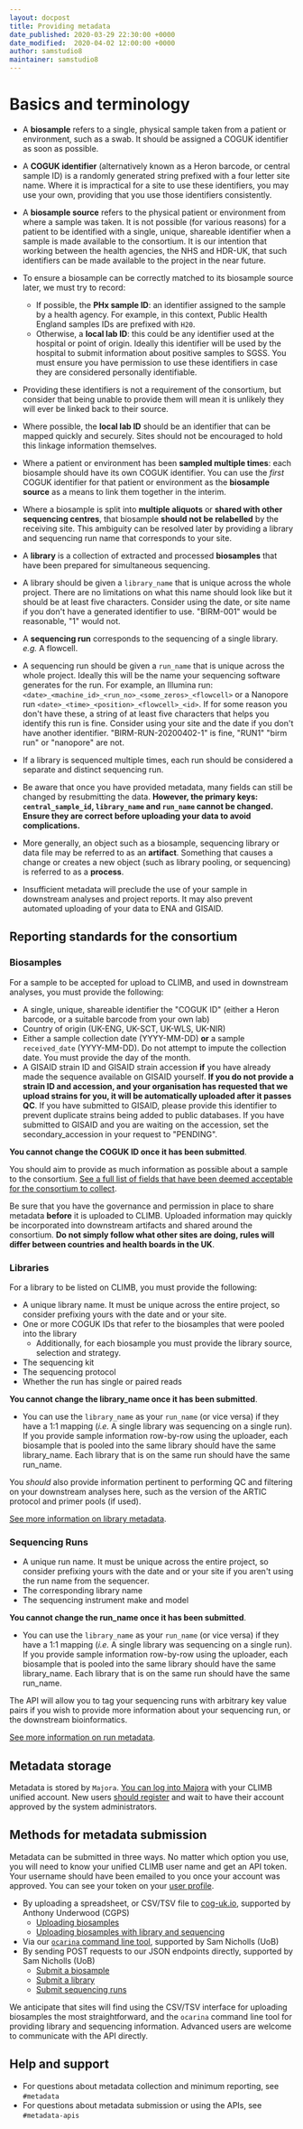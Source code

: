 ```yaml
---
layout: docpost
title: Providing metadata
date_published: 2020-03-29 22:30:00 +0000
date_modified:  2020-04-02 12:00:00 +0000
author: samstudio8
maintainer: samstudio8
---
```


# Basics and terminology

* A **biosample** refers to a single, physical sample taken from a patient or environment, such as a swab. It should be assigned a COGUK identifier as soon as possible.
* A **COGUK identifier** (alternatively known as a Heron barcode, or central sample ID) is a randomly generated string prefixed with a four letter site name. Where it is impractical for a site to use these identifiers, you may use your own, providing that you use those identifiers consistently.
* A **biosample source** refers to the physical patient or environment from where a sample was taken.
It is not possible (for various reasons) for a patient to be identified with a single, unique, shareable identifier when a sample is made available to the consortium.
It is our intention that working between the health agencies, the NHS and HDR-UK, that such identifiers can be made available to the project in the near future.

* To ensure a biosample can be correctly matched to its biosample source later, we must try to record:
    * If possible, the **PHx sample ID**: an identifier assigned to the sample by a health agency. For example, in this context, Public Health England samples IDs are prefixed with `H20`.
    * Otherwise, a **local lab ID**: this could be any identifier used at the hospital or point of origin. Ideally this identifier will be used by the hospital to submit information about positive samples to SGSS. You must ensure you have permission to use these identifiers in case they are considered personally identifiable.
* Providing these identifiers is not a requirement of the consortium, but consider that being unable to provide them will mean it is unlikely they will ever be linked back to their source.
* Where possible, the **local lab ID** should be an identifier that can be mapped quickly and securely. Sites should not be encouraged to hold this linkage information themselves.

* Where a patient or environment has been **sampled multiple times**: each biosample should have its own COGUK identifier. You can use the *first* COGUK identifier for that patient or environment as the **biosample source** as a means to link them together in the interim.
* Where a biosample is split into **multiple aliquots** or **shared with other sequencing centres**, that biosample **should not be relabelled** by the receiving site. This ambiguity can be resolved later by providing a library and sequencing run name that corresponds to your site.

* A **library** is a collection of extracted and processed **biosamples** that have been prepared for simultaneous sequencing.
* A library should be given a `library_name` that is unique across the whole project. There are no limitations on what this name should look like but it should be at least five characters. Consider using the date, or site name if you don't have a generated identifier to use. "BIRM-001" would be reasonable, "1" would not.

* A **sequencing run** corresponds to the sequencing of a single library. *e.g.* A flowcell.
* A sequencing run should be given a `run_name` that is unique across the whole project. Ideally this will be the name your sequencing software generates for the run. For example, an Illumina run: `<date>_<machine_id>_<run_no>_<some_zeros>_<flowcell>` or a Nanopore run `<date>_<time>_<position>_<flowcell>_<id>`.
If for some reason you don't have these, a string of at least five characters that helps you identify this run is fine. Consider using your site and the date if you don't have another identifier. "BIRM-RUN-20200402-1" is fine, "RUN1" "birm run" or "nanopore" are not.
* If a library is sequenced multiple times, each run should be considered a separate and distinct sequencing run.

* Be aware that once you have provided metadata, many fields can still be changed by resubmitting the data. **However, the primary keys: `central_sample_id`, `library_name` and `run_name` cannot be changed. Ensure they are correct before uploading your data to avoid complications.**

* More generally, an object such as a biosample, sequencing library or data file may be referred to as an **artifact**. Something that causes a change or creates a new object (such as library pooling, or sequencing) is referred to as a **process**.

* Insufficient metadata will preclude the use of your sample in downstream analyses and project reports. It may also prevent automated uploading of your data to ENA and GISAID.

## Reporting standards for the consortium

### Biosamples

For a sample to be accepted for upload to CLIMB, and used in downstream analyses, you must provide the following:

* A single, unique, shareable identifier the "COGUK ID" (either a Heron barcode, or a suitable barcode from your own lab)
* Country of origin (UK-ENG, UK-SCT, UK-WLS, UK-NIR)
* Either a sample collection date (YYYY-MM-DD) **or** a sample `received_date` (YYYY-MM-DD). Do not attempt to impute the collection date. You must provide the day of the month.
* A GISAID strain ID and GISAID strain accession **if** you have already made the sequence available on GISAID yourself. **If you do not provide a strain ID and accession, and your organisation has requested that we upload strains for you, it will be automatically uploaded after it passes QC**. If you have submitted to GISAID, please provide this identifier to prevent duplicate strains being added to public databases. If you have submitted to GISAID and you are waiting on the accession, set the secondary_accession in your request to "PENDING".

**You cannot change the COGUK ID once it has been submitted**.

You should aim to provide as much information as possible about a sample to the consortium. 
[See a full list of fields that have been deemed acceptable for the consortium to collect](majora/add_sample).

Be sure that you have the governance and permission in place to share metadata **before** it is uploaded to CLIMB. Uploaded information may quickly be incorporated into downstream artifacts and shared around the consortium. **Do not simply follow what other sites are doing, rules will differ between countries and health boards in the UK**.

### Libraries

For a library to be listed on CLIMB, you must provide the following:

* A unique library name. It must be unique across the entire project, so consider prefixing yours with the date and or your site.
* One or more COGUK IDs that refer to the biosamples that were pooled into the library
    * Additionally, for each biosample you must provide the library source, selection and strategy.
* The sequencing kit
* The sequencing protocol
* Whether the run has single or paired reads

**You cannot change the library_name once it has been submitted**.
* You can use the `library_name` as your `run_name` (or vice versa) if they have a 1:1 mapping (*i.e.* A single library was sequencing on a single run). If you provide sample information row-by-row using the uploader, each biosample that is pooled into the same library should have the same library_name. Each library that is on the same run should have the same run_name.

You *should* also provide information pertinent to performing QC and filtering on your downstream analyses here, such as the version of the ARTIC protocol and primer pools (if used).

[See more information on library metadata](majora/add_library).

### Sequencing Runs

* A unique run name. It must be unique across the entire project, so consider prefixing yours with the date and or your site if you aren't using the run name from the sequencer.
* The corresponding library name
* The sequencing instrument make and model

**You cannot change the run_name once it has been submitted**.
* You can use the `library_name` as your `run_name` (or vice versa) if they have a 1:1 mapping (*i.e.* A single library was sequencing on a single run). If you provide sample information row-by-row using the uploader, each biosample that is pooled into the same library should have the same library_name. Each library that is on the same run should have the same run_name.

The API will allow you to tag your sequencing runs with arbitrary key value pairs if you wish to provide more information about your sequencing run, or the downstream bioinformatics.

[See more information on run metadata](majora/add_sequencing).


## Metadata storage

Metadata is stored by `Majora`. [You can log into Majora](https://majora.covid19.climb.ac.uk/) with your CLIMB unified account. New users [should register](https://majora.covid19.climb.ac.uk/forms/register) and wait to have their account approved by the system administrators.

## Methods for metadata submission

Metadata can be submitted in three ways.
No matter which option you use, you will need to know your unified CLIMB user name and get an API token.
Your username should have been emailed to you once your account was approved. You can see your token on your [user profile](https://majora.covid19.climb.ac.uk/accounts/profile/).

* By uploading a spreadsheet, or CSV/TSV file to [cog-uk.io](https://metadata.docs.cog-uk.io/), supported by Anthony Underwood (CGPS)
    * [Uploading biosamples](https://metadata.docs.cog-uk.io/bulk-upload-1/bulk-upload)
    * [Uploading biosamples with library and sequencing](https://metadata.docs.cog-uk.io/bulk-upload-1/samples-and-sequencing)
* Via our [`ocarina` command line tool](https://github.com/SamStudio8/ocarina/), supported by Sam Nicholls (UoB)
* By sending POST requests to our JSON endpoints directly, supported by Sam Nicholls (UoB)
    * [Submit a biosample](majora/add_biosample)
    * [Submit a library](majora/add_library)
    * [Submit sequencing runs](majora/add_sequencing)

We anticipate that sites will find using the CSV/TSV interface for uploading biosamples the most straightforward, and the `ocarina` command line tool for providing library and sequencing information. Advanced users are welcome to communicate with the API directly.

## Help and support

* For questions about metadata collection and minimum reporting, see `#metadata`
* For questions about metadata submission or using the APIs, see `#metadata-apis`

